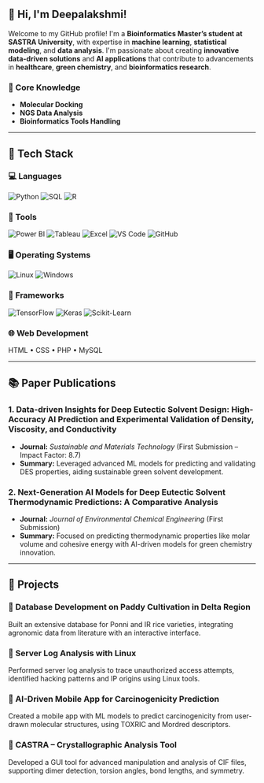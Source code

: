 ## 👋 Hi, I'm Deepalakshmi!

Welcome to my GitHub profile! I'm a **Bioinformatics Master’s student at SASTRA University**, with expertise in **machine learning**, **statistical modeling**, and **data analysis**. I'm passionate about creating **innovative data-driven solutions** and **AI applications** that contribute to advancements in **healthcare**, **green chemistry**, and **bioinformatics research**.

### 🧠 Core Knowledge

* **Molecular Docking**
* **NGS Data Analysis**
* **Bioinformatics Tools Handling**

---

## 🚀 Tech Stack

### 💻 Languages

![Python](https://img.shields.io/badge/Python-blue?logo=python\&logoColor=white)
![SQL](https://img.shields.io/badge/SQL-blue?logo=postgresql\&logoColor=white)
![R](https://img.shields.io/badge/R-276DC3?logo=r\&logoColor=white)

### 🧰 Tools

![Power BI](https://img.shields.io/badge/PowerBI-F2C811?logo=powerbi\&logoColor=black)
![Tableau](https://img.shields.io/badge/Tableau-E97627?logo=tableau\&logoColor=white)
![Excel](https://img.shields.io/badge/Excel-217346?logo=microsoft-excel\&logoColor=white)
![VS Code](https://img.shields.io/badge/VSCode-007ACC?logo=visualstudiocode\&logoColor=white)
![GitHub](https://img.shields.io/badge/GitHub-181717?logo=github\&logoColor=white)

### 🖥️ Operating Systems

![Linux](https://img.shields.io/badge/Linux-FCC624?logo=linux\&logoColor=black)
![Windows](https://img.shields.io/badge/Windows-0078D6?logo=windows\&logoColor=white)

### 🧪 Frameworks

![TensorFlow](https://img.shields.io/badge/TensorFlow-FF6F00?logo=tensorflow\&logoColor=white)
![Keras](https://img.shields.io/badge/Keras-D00000?logo=keras\&logoColor=white)
![Scikit-Learn](https://img.shields.io/badge/Scikit--Learn-F7931E?logo=scikit-learn\&logoColor=white)

### 🌐 Web Development

HTML • CSS • PHP • MySQL

---

## 📚 Paper Publications

### 1. **Data-driven Insights for Deep Eutectic Solvent Design: High-Accuracy AI Prediction and Experimental Validation of Density, Viscosity, and Conductivity**

* **Journal:** *Sustainable and Materials Technology* (First Submission – Impact Factor: 8.7)
* **Summary:** Leveraged advanced ML models for predicting and validating DES properties, aiding sustainable green solvent development.

### 2. **Next-Generation AI Models for Deep Eutectic Solvent Thermodynamic Predictions: A Comparative Analysis**

* **Journal:** *Journal of Environmental Chemical Engineering* (First Submission)
* **Summary:** Focused on predicting thermodynamic properties like molar volume and cohesive energy with AI-driven models for green chemistry innovation.

---

## 🎯 Projects

### 🔬 Database Development on Paddy Cultivation in Delta Region

Built an extensive database for Ponni and IR rice varieties, integrating agronomic data from literature with an interactive interface.

### 🔐 Server Log Analysis with Linux

Performed server log analysis to trace unauthorized access attempts, identified hacking patterns and IP origins using Linux tools.

### 📱 AI-Driven Mobile App for Carcinogenicity Prediction

Created a mobile app with ML models to predict carcinogenicity from user-drawn molecular structures, using TOXRIC and Mordred descriptors.

### 💎 CASTRA – Crystallographic Analysis Tool

Developed a GUI tool for advanced manipulation and analysis of CIF files, supporting dimer detection, torsion angles, bond lengths, and symmetry.


